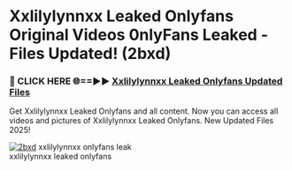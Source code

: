 # Xxlilylynnxx Leaked Onlyfans Original Videos 0nlyFans Leaked - Files Updated! (2bxd)

<h3>🔴 CLICK HERE 🌐==►► <a href="https://tinyurl.com/4seja8ks" rel="nofollow">Xxlilylynnxx Leaked Onlyfans Updated Files</a></h3>

Get Xxlilylynnxx Leaked Onlyfans and all content. Now you can access all videos and pictures of Xxlilylynnxx Leaked Onlyfans. New Updated Files 2025!

[![2bxd](https://i.imgur.com/EWjZXRe.gif)](https://tinyurl.com/4seja8ks)
xxlilylynnxx onlyfans leak<br>
xxlilylynnxx leaked onlyfans